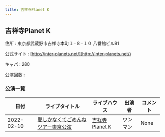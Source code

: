 ```yaml
---
title: 吉祥寺Planet K
---
```

## 吉祥寺Planet K


住所
:    東京都武蔵野市吉祥寺本町１−８−１０ 八番館ビルB1

公式サイト
:    [http://inter-planets.net/](http://inter-planets.net/)

キャパ
:    280

公演回数
: 


### 公演一覧

|日付|ライブタイトル|ライブハウス|出演者|コメント|
|---|------------|----------|-----|------|
|2022-02-10|[愛しかなくてごめんねツアー東京公演](live003.html)|[吉祥寺Planet K](livehouse003.html)|ワンマン|None|
